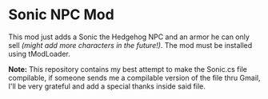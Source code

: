 # Sonic NPC Mod

This mod just adds a Sonic the Hedgehog NPC and an armor he can only sell *(might add more characters in the future!)*. The mod must be installed using tModLoader.

**Note:** This repository contains my best attempt to make the Sonic.cs file compilable, if someone sends me a compilable version of the file thru Gmail, I'll be very grateful and add a special thanks inside said file.
